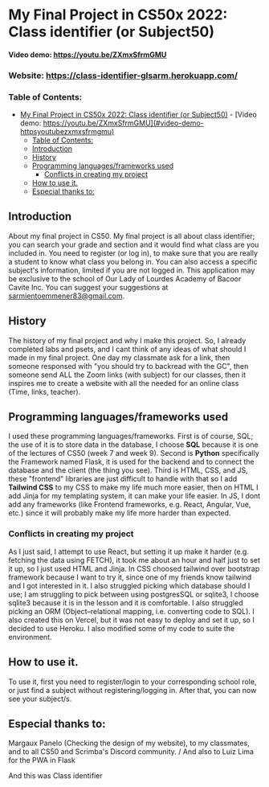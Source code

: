 # My Final Project in CS50x 2022: Class identifier (or Subject50)

#### Video demo: https://youtu.be/ZXmxSfrmGMU

### Website: https://class-identifier-glsarm.herokuapp.com/

### Table of Contents:

- [My Final Project in CS50x 2022: Class identifier (or Subject50)](#my-final-project-in-cs50x-2022-class-identifier-or-subject50) - [Video demo: https://youtu.be/ZXmxSfrmGMU](#video-demo-httpsyoutubezxmxsfrmgmu)
  - [Table of Contents:](#table-of-contents)
  - [Introduction](#introduction)
  - [History](#history)
  - [Programming languages/frameworks used](#programming-languagesframeworks-used)
    - [Conflicts in creating my project](#conflicts-in-creating-my-project)
  - [How to use it.](#how-to-use-it)
  - [Especial thanks to:](#especial-thanks-to)

## Introduction

About my final project in CS50. My final project is all about class identifier; you can search your grade and section and it would find what class are you included in. You need to register (or log in), to make sure that you are really a student to know what class you belong in. You can also access a specific subject's information, limited if you are not logged in. This application may be exclusive to the school of Our Lady of Lourdes Academy of Bacoor Cavite Inc. You can suggest your suggestions at sarmientoemmener83@gmail.com.

## History

The history of my final project and why I make this project. So, I already completed labs and psets, and I cant think of any ideas of what should I made in my final project. One day my classmate ask for a link, then someone responsed with "you should try to backread with the GC", then someone send ALL the Zoom links (with subject) for our classes, then it inspires me to create a website with all the needed for an online class (Time, links, teacher).

## Programming languages/frameworks used

I used these programming languages/frameworks. First is of course, SQL; the use of it is to store data in the database, I choose **SQL** because it is one of the lectures of CS50 (week 7 and week 9). Second is **Python** specifically the Framework named Flask, it is used for the backend and to connect the database and the client (the thing you see). Third is HTML, CSS, and JS, these "frontend" libraries are just difficult to handle with that so I add **Tailwind CSS** to my CSS to make my life much more easier, then on HTML I add Jinja for my templating system, it can make your life easier. In JS, I dont add any frameworks (like Frontend frameworks, e.g. React, Angular, Vue, etc.) since it will probably make my life more harder than expected.

### Conflicts in creating my project

As I just said, I attempt to use React, but setting it up make it harder (e.g. fetching the data using FETCH), it took me about an hour and half just to set it up, so I just used HTML and Jinja. In CSS choosed tailwind over bootstrap framework because I want to try it, since one of my friends know tailwind and I got interested in it. I also struggled picking which database should I use; I am struggling to pick between using postgresSQL or sqlite3, I choose sqlite3 because it is in the lesson and it is comfortable. I also struggled picking an ORM (Object–relational mapping, i.e. converting code to SQL). I also created this on Vercel, but it was not easy to deploy and set it up, so I decided to use Heroku. I also modified some of my code to suite the environment.

## How to use it.

To use it, first you need to register/login to your corresponding school role, or just find a subject without registering/logging in. After that, you can now see your subject/s.

## Especial thanks to:

Margaux Panelo (Checking the design of my website), to my classmates, and to all CS50 and Scrimba's Discord community. /
And also to Luiz Lima for the PWA in Flask

<!-- This README is so anti-climatic -->

And this was Class identifier
